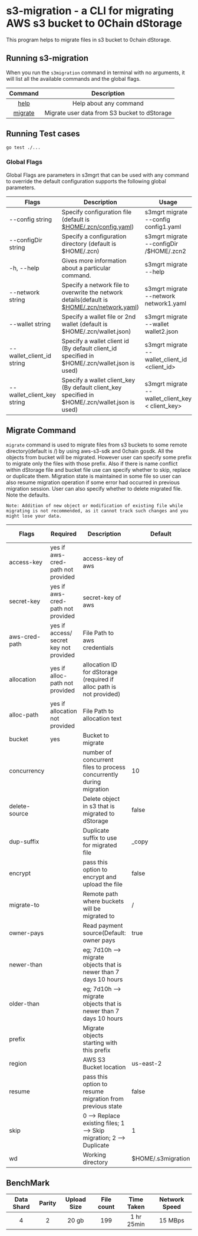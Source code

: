 # s3-migration - a CLI for migrating AWS s3 bucket to 0Chain dStorage 
This program helps to migrate files in s3 bucket to 0chain dStorage.

## Running s3-migration

When you run the `s3migration` command in terminal with no arguments, it will list all the available commands and the global flags.

**Command**|**Description**
:-----:|:-----:
[help](#help)|Help about any command
[migrate](#migrate)|Migrate user data from S3 bucket to dStorage

## Running Test cases

`go test ./...`

### Global Flags

Global Flags are parameters in s3mgrt that can be used with any command to override the default configuration supports the following global parameters.

| Flags                      | Description                                                  | Usage                                             |
| -------------------------- | ------------------------------------------------------------ | ------------------------------------------------- |
| --config string            | Specify configuration file (default is [$HOME/.zcn/config.yaml](#zcnconfigyaml)) | s3mgrt migrate --config config1.yaml              |
| --configDir string         | Specify a configuration directory (default is $HOME/.zcn) | s3mgrt migrate --configDir /$HOME/.zcn2           |
| -h, --help                 | Gives more information about a particular command.           | s3mgrt migrate --help                             |
| --network string           | Specify a network file to overwrite the network details(default is [$HOME/.zcn/network.yaml](#zcnnetworkyaml)) | s3mgrt migrate --network network1.yaml            |
| --wallet string            | Specify a wallet file or 2nd wallet (default is $HOME/.zcn/wallet.json) | s3mgrt migrate --wallet wallet2.json              |
| --wallet_client_id string  | Specify a wallet client id (By default client_id specified in $HOME/.zcn/wallet.json is used) | s3mgrt migrate --wallet_client_id <client_id>     |
| --wallet_client_key string | Specify a wallet client_key (By default client_key specified in $HOME/.zcn/wallet.json is used) | s3mgrt migrate --wallet_client_key  < client_key> |

## Migrate Command

`migrate` command is used to migrate files from s3 buckets to some remote directory(default is /) by using aws-s3-sdk and 0chain gosdk. All the objects from bucket will be migrated.
However user can specify some prefix to migrate only the files with those prefix. Also if there is name conflict within dStorage file and bucket file use can
specify whether to skip, replace or duplicate them. Migration state is maintained in some file so user can also resume migration operation if some error had
occurred in previous migration session. User can also specify whether to delete migrated file. Note the defaults.

	Note: Addition of new object or modification of existing file while migrating is not recommended, as it cannot track such changes and you might lose your data.

| Flags          | Required | Description                                               | Default        | Valid Values |
|--------------------|----------|-----------------------------------------------------------|----------------|--------------|
| access-key | yes if aws-cred-path not provided | access-key of aws               |  | string    |
| secret-key | yes if aws-cred-path not provided | secret-key of aws               |  | string    |
| aws-cred-path | yes if access/ secret key not provided | File Path to aws credentials                |  | file path    |
| allocation | yes if alloc-path not provided | allocation ID for dStorage (required if alloc path is not provided)               |  | string    |
| alloc-path | yes if allocation not provided | File Path to allocation text                |  | file path    |
| bucket | yes | Bucket to migrate                |  | string    |
| concurrency |  | number of concurrent files to process concurrently during migration                | 10 | int    |
| delete-source |  | Delete object in s3 that is migrated to dStorage               | false | boolean    |
| dup-suffix |  | Duplicate suffix to use for migrated file               | _copy | string    |
| encrypt |  | pass this option to encrypt and upload the file               | false | boolean    |
| migrate-to |  | Remote path where buckets will be migrated to               | / | string    |
| owner-pays |  | Read payment source(Default: owner pays               | true | boolean    |
| newer-than |  | eg; 7d10h --> migrate objects that is newer than 7 days 10 hours               |  | string    |
| older-than |  | eg; 7d10h --> migrate objects that is newer than 7 days 10 hours               |  | string    |
| prefix |  | Migrate objects starting with this prefix               |  | string    |
| region |  | AWS S3 Bucket location               | us-east-2 | string    |
| resume |  | pass this option to resume migration from previous state               | false | boolean    |
| skip |  | 0 --> Replace existing files; 1 --> Skip migration; 2 --> Duplicate               | 1 | int    |
| wd |  | Working directory               | $HOME/.s3migration | string    |

## BenchMark

**Data Shard**|**Parity**|**Upload Size**|**File count**|**Time Taken**|**Network Speed**
:----------:|:---------:|:-----:|:-----:|:------:|:------:
4|2|20 gb|199|1 hr 25min|15 MBps








